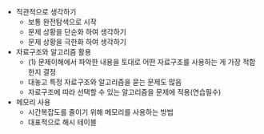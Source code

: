 * 직관적으로 생각하기
  * 보통 완전탐색으로 시작
  * 문제 상황을 단순화 하여 생각하기
  * 문제 상황을 극한화 하여 생각하기
* 자료구조와 알고리즘 활용
  * (1) 문제이해에서 파악한 내용을 토대로 어떤 자료구조를 사용하는 게 가장 적합한지 결정
  * 대놓고 특정 자료구조와 알고리즘을 묻는 문제도 많음
  * 자료구조에 따라 선택할 수 있는 알고리즘을 문제에 적용(연습필수)
* 메모리 사용
  * 시간복잡도를 줄이기 위해 메모리를 사용하는 방법
  * 대표적으로 해시 테이블